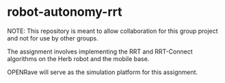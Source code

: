 # robot-autonomy-rrt
NOTE: This repository is meant to allow collaboration for this group project and not for use by other groups. 

The assignment involves implementing the RRT and RRT-Connect algorithms on the Herb robot and the mobile base. 

OPENRave will serve as the simulation platform for this assignment.
